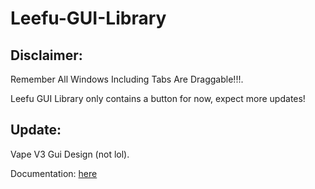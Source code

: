 # Leefu-GUI-Library

## Disclaimer:
Remember All Windows Including Tabs Are Draggable!!!.


Leefu GUI Library only contains a button for now, expect more updates!

## Update:
Vape V3 Gui Design (not lol).

Documentation: [here](https://blinx.gitbook.io/leefu-docs/)
